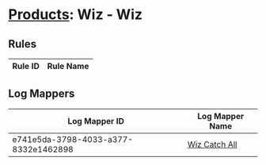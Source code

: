 # [Products](README.md): Wiz - Wiz

## Rules

|Rule ID|Rule Name|
|----|----|


## Log Mappers

|Log Mapper ID|Log Mapper Name|
|----|----|
|e741e5da-3798-4033-a377-8332e1462898|[Wiz Catch All](../mappings/e741e5da-3798-4033-a377-8332e1462898.md)|


